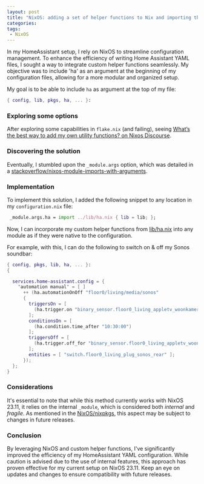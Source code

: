 ```yaml
---
layout: post
title: "NixOS: adding a set of helper functions to Nix and importing these"
categories: 
tags:
 - NixOS
---
```


In my HomeAssistant setup, I rely on NixOS to streamline configuration management. To enhance the efficiency of writing Home Assistant YAML files, I sought a way to integrate custom helper functions seamlessly. My objective was to include 'ha' as an argument at the beginning of my configuration files, allowing for a more modular and organized setup.

My goal is to be able to include `ha` as argument at the top of my file:
```nix
{ config, lib, pkgs, ha, ... }:
```

<!--more-->

### Exploring some options

After exploring some capabilities in `flake.nix` (and failing), seeing [What’s the best way to add my own utility functions? on Nixos Discourse](https://discourse.nixos.org/t/whats-the-best-way-to-add-my-own-utility-functions/11576).

### Discovering the solution

Eventually, I stumbled upon the `_module.args` option, which was detailed in a [stackoverflow/nixos-module-imports-with-arguments](https://stackoverflow.com/a/47713963).

### Implementation

To implement this solution, I added the following snippet to any location in my `configuration.nix` file:

```nix
 _module.args.ha = import ../lib/ha.nix { lib = lib; };
```
Now, I can incorporate my custom helper functions from  [lib/ha.nix](https://github.com/nathan-gs/nix-conf/blob/main/lib/ha.nix) into any module as if they were native to the configuration.

For example, with this, I can do the following to switch on & off my Sonos soundbar:

```nix
{ config, pkgs, lib, ha, ... }:
{

  services.home-assistant.config = {
    "automation manual" = [ ]
      ++ (ha.automationOnOff "floor0/living/media/sonos"
      {
        triggersOn = [
          (ha.trigger.on "binary_sensor.floor0_living_appletv_woonkamer")          
        ];
        conditionsOn = [
          (ha.condition.time_after "10:30:00")
        ];
        triggersOff = [
          (ha.trigger.off_for "binary_sensor.floor0_living_appletv_woonkamer" "00:02:00")
        ];
        entities = [ "switch.floor0_living_plug_sonos_rear" ];
      });
  };
}
```


### Considerations

It's essential to note that while this method currently works with NixOS 23.11, it relies on the internal `_module`, which is considered both _internal_ and _fragile_. As mentioned in the [NixOS/nixpkgs](https://github.com/NixOS/nixpkgs/blob/695027f61c702ea0de6baa3122b282d672fede09/lib/modules.nix#L43), this aspect may be subject to changes in future releases.

### Conclusion

By leveraging NixOS and custom helper functions, I've significantly improved the efficiency of my HomeAssistant YAML configuration. While caution is advised due to the use of internal features, this approach has proven effective for my current setup on NixOS 23.11. Keep an eye on updates and changes to ensure compatibility with future releases.